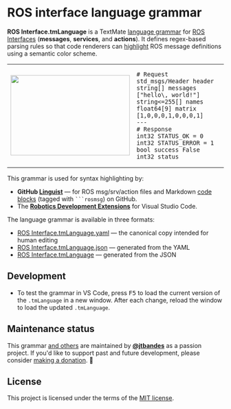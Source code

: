 # ROS interface language grammar

**ROS Interface.tmLanguage** is a TextMate [language grammar](https://macromates.com/manual/en/language_grammars) for [ROS Interfaces](https://docs.ros.org/en/rolling/Concepts/Basic/About-Interfaces.html#interfaces) (**messages**, **services**, and **actions**). It defines regex-based parsing rules so that code renderers can [highlight](https://en.wikipedia.org/wiki/Syntax_highlighting) ROS message definitions using a semantic color scheme.

<table>
<tr>
<td>
<img width="277" height="187" src="https://github.com/user-attachments/assets/e53e4967-8f4d-47f7-831c-abb99583dd65" />
</td>
<td>

```rosmsg
# Request
std_msgs/Header header
string[] messages ["hello\, world!"]
string<=255[] names
float64[9] matrix [1,0,0,0,1,0,0,0,1]
---
# Response
int32 STATUS_OK = 0
int32 STATUS_ERROR = 1
bool success False
int32 status
```

</td>
</tr>
</table>

This grammar is used for syntax highlighting by:

- **GitHub [Linguist](https://github.com/github-linguist/linguist)** — for ROS msg/srv/action files and Markdown [code blocks](https://docs.github.com/en/get-started/writing-on-github/working-with-advanced-formatting/creating-and-highlighting-code-blocks#syntax-highlighting) (tagged with `` ```rosmsg ``) on GitHub.
- The [**Robotics Development Extensions**](https://github.com/Ranch-Hand-Robotics/rde-ros-2) for Visual Studio Code.

The language grammar is available in three formats:

- [ROS Interface.tmLanguage.yaml](ROS%20Interface.tmLanguage.yaml) — the canonical copy intended for human editing
- [ROS Interface.tmLanguage.json](ROS%20Interface.tmLanguage.json) — generated from the YAML
- [ROS Interface.tmLanguage](Syntaxes/ROS%20Interface.tmLanguage) — generated from the JSON

## Development

- To test the grammar in VS Code, press <kbd>F5</kbd> to load the current version of the `.tmLanguage` in a new window. After each change, reload the window to load the updated `.tmLanguage`.

## Maintenance status

This grammar [and others](https://github.com/jtbandes?tab=repositories&q=tmlanguage) are maintained by [**@jtbandes**](https://github.com/jtbandes) as a passion project. If you'd like to support past and future development, please consider [making a donation](https://github.com/sponsors/jtbandes). 💖

## License

This project is licensed under the terms of the [MIT license](LICENSE.md).
